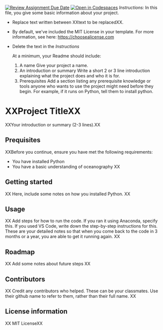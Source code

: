 [![Review Assignment Due Date](https://classroom.github.com/assets/deadline-readme-button-22041afd0340ce965d47ae6ef1cefeee28c7c493a6346c4f15d667ab976d596c.svg)](https://classroom.github.com/a/LWrUbC29)
[![Open in Codespaces](https://classroom.github.com/assets/launch-codespace-2972f46106e565e64193e422d61a12cf1da4916b45550586e14ef0a7c637dd04.svg)](https://classroom.github.com/open-in-codespaces?assignment_repo_id=16932102)
*Instructions:* 
In this file, you give some basic information about your project.
- Replace text written between XXtext to be replacedXX.
- By default, we've included the MIT License in your template. For more information, see here: https://choosealicense.com
- Delete the text in the *Instructions*

  At a minimum, your Readme should include:
  1. A name
    Give your project a name.
  2. An introduction or summary
    Write a short 2 or 3 line introduction explaining what the project does and who it is for.
  3. Prerequisites
     Add a section listing any prerequisite knowledge or tools anyone who wants to use the project might need before they begin.  For example, if it runs on Python, tell them to install python.

# XXProject TitleXX

XXYour introduction or summary (2-3 lines).XX

## Prequisites

XXBefore you continue, ensure you have met the following requirements:
  - You have installed Python
  - You have a basic understanding of oceanography
XX

## Getting started

XX Here, include some notes on how you installed Python. XX

## Usage

XX Add steps for how to run the code.  If you ran it using Anaconda, specify this.  If you used VS Code, write down the step-by-step instructions for this.  These are your detailed notes so that when you come back to the code in 3 months or a year, you are able to get it running again. XX

## Roadmap

XX Add some notes about future steps XX

## Contributors

XX Credit any contributors who helped.  These can be your classmates.  Use their github name to refer to them, rather than their full name. XX

## License information

XX MIT LicenseXX

